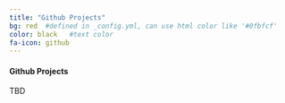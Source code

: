 ```yaml
---
title: "Github Projects"
bg: red  #defined in _config.yml, can use html color like '#0fbfcf'
color: black   #text color
fa-icon: github
---
```


#### Github Projects

TBD
